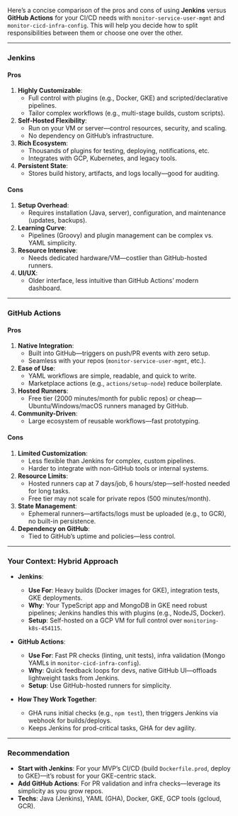 Here’s a concise comparison of the pros and cons of using **Jenkins** versus **GitHub Actions** for your CI/CD needs with `monitor-service-user-mgmt` and `monitor-cicd-infra-config`. This will help you decide how to split responsibilities between them or choose one over the other.

---

### Jenkins
#### Pros
1. **Highly Customizable**: 
   - Full control with plugins (e.g., Docker, GKE) and scripted/declarative pipelines.
   - Tailor complex workflows (e.g., multi-stage builds, custom scripts).
2. **Self-Hosted Flexibility**: 
   - Run on your VM or server—control resources, security, and scaling.
   - No dependency on GitHub’s infrastructure.
3. **Rich Ecosystem**: 
   - Thousands of plugins for testing, deploying, notifications, etc.
   - Integrates with GCP, Kubernetes, and legacy tools.
4. **Persistent State**: 
   - Stores build history, artifacts, and logs locally—good for auditing.

#### Cons
1. **Setup Overhead**: 
   - Requires installation (Java, server), configuration, and maintenance (updates, backups).
2. **Learning Curve**: 
   - Pipelines (Groovy) and plugin management can be complex vs. YAML simplicity.
3. **Resource Intensive**: 
   - Needs dedicated hardware/VM—costlier than GitHub-hosted runners.
4. **UI/UX**: 
   - Older interface, less intuitive than GitHub Actions’ modern dashboard.

---

### GitHub Actions
#### Pros
1. **Native Integration**: 
   - Built into GitHub—triggers on push/PR events with zero setup.
   - Seamless with your repos (`monitor-service-user-mgmt`, etc.).
2. **Ease of Use**: 
   - YAML workflows are simple, readable, and quick to write.
   - Marketplace actions (e.g., `actions/setup-node`) reduce boilerplate.
3. **Hosted Runners**: 
   - Free tier (2000 minutes/month for public repos) or cheap—Ubuntu/Windows/macOS runners managed by GitHub.
4. **Community-Driven**: 
   - Large ecosystem of reusable workflows—fast prototyping.

#### Cons
1. **Limited Customization**: 
   - Less flexible than Jenkins for complex, custom pipelines.
   - Harder to integrate with non-GitHub tools or internal systems.
2. **Resource Limits**: 
   - Hosted runners cap at 7 days/job, 6 hours/step—self-hosted needed for long tasks.
   - Free tier may not scale for private repos (500 minutes/month).
3. **State Management**: 
   - Ephemeral runners—artifacts/logs must be uploaded (e.g., to GCR), no built-in persistence.
4. **Dependency on GitHub**: 
   - Tied to GitHub’s uptime and policies—less control.

---

### Your Context: Hybrid Approach
- **Jenkins**:
  - **Use For**: Heavy builds (Docker images for GKE), integration tests, GKE deployments.
  - **Why**: Your TypeScript app and MongoDB in GKE need robust pipelines; Jenkins handles this with plugins (e.g., NodeJS, Docker).
  - **Setup**: Self-hosted on a GCP VM for full control over `monitoring-k8s-454115`.

- **GitHub Actions**:
  - **Use For**: Fast PR checks (linting, unit tests), infra validation (Mongo YAMLs in `monitor-cicd-infra-config`).
  - **Why**: Quick feedback loops for devs, native GitHub UI—offloads lightweight tasks from Jenkins.
  - **Setup**: Use GitHub-hosted runners for simplicity.

- **How They Work Together**:
  - GHA runs initial checks (e.g., `npm test`), then triggers Jenkins via webhook for builds/deploys.
  - Keeps Jenkins for prod-critical tasks, GHA for dev agility.

---

### Recommendation
- **Start with Jenkins**: For your MVP’s CI/CD (build `Dockerfile.prod`, deploy to GKE)—it’s robust for your GKE-centric stack.
- **Add GitHub Actions**: For PR validation and infra checks—leverage its simplicity as you grow repos.
- **Techs**: Java (Jenkins), YAML (GHA), Docker, GKE, GCP tools (gcloud, GCR).
